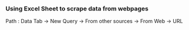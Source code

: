 ### Using Excel Sheet to scrape data from webpages

<p>

Path : Data Tab -> New Query -> From other sources -> From Web -> URL

  
 </p>
